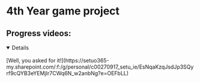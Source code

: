 # 4th Year game project
## Progress videos:
<details open>
<br>
[Well, you asked for it!](https://setuo365-my.sharepoint.com/:f:/g/personal/c00270917_setu_ie/EsNqaKzqJsdJp3SQyrf9cQYB3eYEMjIr7CWq6N_w2anbNg?e=OEFbLL)
</details>


